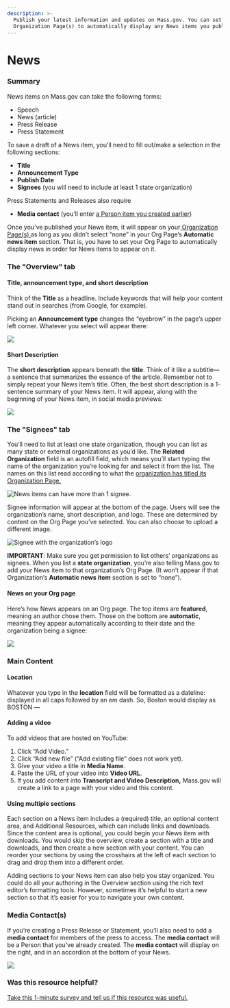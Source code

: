 ```yaml
---
description: >-
  Publish your latest information and updates on Mass.gov. You can set your
  Organization Page(s) to automatically display any News items you publish.
---
```


# News

### Summary

News items on Mass.gov can take the following forms:

* Speech
* News \(article\)
* Press Release
* Press Statement

To save a draft of a News item, you’ll need to fill out/make a selection in the following sections:

* **Title**
* **Announcement Type**
* **Publish Date**
* **Signees** \(you will need to include at least 1 state organization\)

Press Statements and Releases also require

* **Media contact** \(you’ll enter [a Person item you created earlier](person-items.md)\)

Once you’ve published your News item, it will appear on your[ Organization Page\(s\) ](organization-pages/)as long as you didn’t select “none” in your Org Page’s **Automatic news item** section. That is, you have to set your Org Page to automatically display news in order for News items to appear on it.

### The "Overview" tab

#### Title, announcement type, and short description

Think of the **Title** as a headline. Include keywords that will help your content stand out in searches \(from Google, for example\).

Picking an **Announcement type** changes the “eyebrow” in the page’s upper left corner. Whatever you select will appear there:

![](https://cdn-images-1.medium.com/max/800/1*qFxeHv4Ok2hIUC5C_qtUiw.jpeg)

#### **Short Description**

The **short description** appears beneath the **title**. Think of it like a subtitle— a sentence that summarizes the essence of the article. Remember not to simply repeat your News item’s title. Often, the best short description is a 1-sentence summary of your News item. It will appear, along with the beginning of your News item, in social media previews:

![](https://cdn-images-1.medium.com/max/800/1*OKNtGFrkYvf2WGaEkG_DHQ.jpeg)

### The "Signees" tab

You’ll need to list at least one state organization, though you can list as many state or external organizations as you’d like. The **Related Organization** field is an autofill field, which means you’ll start typing the name of the organization you’re looking for and select it from the list. The names on this list read according to what the [organization has titled its Organization Page.](organization-pages/)

![News items can have more than 1 signee.](https://cdn-images-1.medium.com/max/800/1*FwNadq99B2ImQvHbeE0VmA.jpeg)

Signee information will appear at the bottom of the page. Users will see the organization’s name, short description, and logo. These are determined by content on the Org Page you’ve selected. You can also choose to upload a different image.

![Signee with the organization&#x2019;s logo](https://cdn-images-1.medium.com/max/800/1*rbOoZhe642scWdNMI5WUhw.jpeg)

**IMPORTANT**: Make sure you get permission to list others’ organizations as signees. When you list a **state organization**, you’re also telling Mass.gov to add your News item to that organization’s Org Page. \(It won’t appear if that Organization’s **Automatic news item** section is set to “none”\).

#### News on your Org page

Here’s how News appears on an Org page. The top items are **featured**, meaning an author chose them. Those on the bottom are **automatic**, meaning they appear automatically according to their date and the organization being a signee:

![](https://cdn-images-1.medium.com/max/1000/1*4oXppByfCcp4N3-pQkm74A.jpeg)

### Main Content

#### **Location**

Whatever you type in the **location** field will be formatted as a dateline: displayed in all caps followed by an em dash. So, Boston would display as BOSTON —

#### **Adding a video**

To add videos that are hosted on YouTube:

1. Click “Add Video.”
2. Click “Add new file” \(“Add existing file” does not work yet\).
3. Give your video a title in **Media Name**.
4. Paste the URL of your video into **Video URL**.
5. If you add content into **Transcript and Video Description,** Mass.gov will create a link to a page with your video and this content.

#### **Using multiple sections**

Each section on a News item includes a \(required\) title, an optional content area, and Additional Resources, which can include links and downloads. Since the content area is optional, you could begin your News item with downloads. You would skip the overview, create a section with a title and downloads, and then create a new section with your content. You can reorder your sections by using the crosshairs at the left of each section to drag and drop them into a different order.

Adding sections to your News item can also help you stay organized. You could do all your authoring in the Overview section using the rich text editor’s formatting tools. However, sometimes it’s helpful to start a new section so that it’s easier for you to navigate your own content.

### **Media Contact\(s\)**

If you’re creating a Press Release or Statement, you’ll also need to add a **media contact** for members of the press to access. The **media contact** will be a Person that you’ve already created. The **media contact** will display on the right, and in an accordion at the bottom of your News.

![](https://cdn-images-1.medium.com/max/1000/1*tJsr-IAsdnjuKMIMqU1_ww.jpeg)

### Was this resource helpful?

[Take this 1-minute survey and tell us if this resource was useful.](https://massgov.formstack.com/forms/resource_library_feedback?Article=News)


